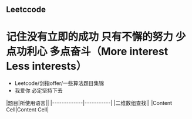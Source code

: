 ## Leetccode
# 记住没有立即的成功 只有不懈的努力 少点功利心 多点奋斗（More interest Less interests） 

* Leetcode/剑指offer/一些算法题目集锦
* 我爱你 必定坚持下去

|题目|所使用语言||
|-------------|-----------|
|二维数组查找||
|Content Cell|Content Cell|


